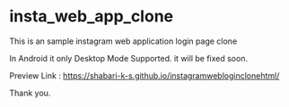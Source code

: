 # insta_web_app_clone

This is an sample instagram web application login page clone

In Android it only Desktop Mode Supported. it will be fixed soon.

Preview Link : https://shabari-k-s.github.io/instagramwebloginclonehtml/

Thank you.
